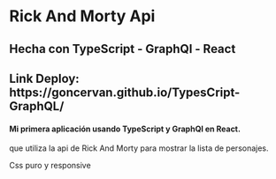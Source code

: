 <h1>Rick And Morty Api</h1>
<h2>Hecha con TypeScript - GraphQl - React</h2>
<h2>Link Deploy: https://goncervan.github.io/TypesCript-GraphQL/</h2>
<h4>Mi primera aplicación usando TypeScript y GraphQl en React.</h4>
<p>que utiliza la api de Rick And Morty para mostrar la lista de personajes.</p>
<p>Css puro y responsive</p>
